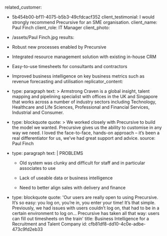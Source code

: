 related_customer:
  - 5b454b00-bf11-4075-b5b3-49cfdcacf352
client_testimonial: I would strongly recommend Precursive for an SME organisation.
client_name: Paul Finch
client_role: IT Manager
client_photo:
  - /assets/Paul Finch.jpg
results:
  - Robust new processes enabled by Precursive
  - Integrated resource management solution with existing in-house CRM
  - Easy-to-use timesheets for consultants and contractors
  - Improved business intelligence on key business metrics such as revenue forecasting and utilisation
replicator_content:
  - 
    type: paragraph
    text: >
      Armstrong Craven is a global insight, talent mapping and pipelining specialist with offices in the
      UK and Singapore that works across a number of industry sectors including Technology, Healthcare and
      Life Sciences, Professional and Financial Services, Industrial and Consumer.
  - 
    type: blockquote
    quote: >
      We worked closely with Precursive to build the model we wanted. Precursive gives us the ability to
      customise in any way we need. I loved the face-to-face, hands-on approach – it’s been a real
      differentiator for us, we’ve had great support and advice.
    source: Paul Finch
  - 
    type: paragraph
    text: |
      PROBLEMS
      
      + Old system was clunky and difficult for staff and in particular associates to use
      
      + Lack of useable data or business intelligence
      
      + Need to better align sales with delivery and finance
  - 
    type: blockquote
    quote: 'Our users are really open to using Precursive. It’s so easy: you log on, you’re in, you enter your time! It’s that simple. Previously, we had issues with users couldn’t log on, that had to be in a certain environment to log on… Precursive has taken all that way: users can fill out timesheets on the train'
title: Business Intelligence for a Recruitment and Talent Company
id: cfb81df8-dd10-4c0e-adbe-473c9fd2eb33
